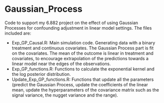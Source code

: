 # Gaussian_Process

Code to support my 6.882 project on the effect of using Gaussian Processes for confounding adjustment in linear model settings. The files included are:

- Exp_GP_Causal.R: Main simulation code. Generating data with a binary treatment and continuous covariates. The Gaussian Process part is fit on the covariates. The mean of the outcome is linear in treatment and covariates, to encourage extrapolation of the predictions towards a linear model near the edges of the observations.
- Exp_GP_functions.R: Functions to calculate the exponential kernel and the log posterior distribution.
- Update_Exp_GP_functions.R: Functions that update all the parameters (predict the Gaussian Process, update the coefficients of the linear mean, update the hyperparameters of the covariance matrix such as the signal variance, the nugget variance and the range).
